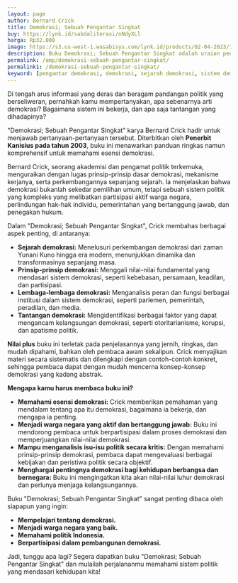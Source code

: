 ```yaml
---
layout: page
author: Bernard Crick
title: Demokrasi; Sebuah Pengantar Singkat
buy: https://lynk.id/sabdaliterasi/nNdyXLl
harga: Rp32.000
image: https://s3.us-west-1.wasabisys.com/lynk.id/products/02-04-2023/1680417585615_1885740
description: Buku Demokrasi; Sebuah Pengantar Singkat adalah uraian pendek tentang sejarah doktrin dan praktik demokrasi
permalink: /amp/demokrasi-sebuah-pengantar-singkat/
permalink1: /demokrasi-sebuah-pengantar-singkat/
keyword: [pengantar demokrasi, demokrasi, sejarah demokrasi, sistem demokrasi, penerapan demokrasi, buku tentang demokrasi]
---
```

<p>Di tengah arus informasi yang deras dan beragam pandangan politik yang berseliweran, pernahkah kamu mempertanyakan, apa sebenarnya arti demokrasi? Bagaimana sistem ini bekerja, dan apa saja tantangan yang dihadapinya?</p><p>"Demokrasi; Sebuah Pengantar Singkat" karya Bernard Crick hadir untuk menjawab pertanyaan-pertanyaan tersebut. Diterbitkan oleh <strong>Penerbit Kanisius pada tahun 2003</strong>, buku ini menawarkan panduan ringkas namun komprehensif untuk memahami esensi demokrasi.</p><p>Bernard Crick, seorang akademisi dan pengamat politik terkemuka, menguraikan dengan lugas prinsip-prinsip dasar demokrasi, mekanisme kerjanya, serta perkembangannya sepanjang sejarah. Ia menjelaskan bahwa demokrasi bukanlah sekedar pemilihan umum, tetapi sebuah sistem politik yang kompleks yang melibatkan partisipasi aktif warga negara, perlindungan hak-hak individu, pemerintahan yang bertanggung jawab, dan penegakan hukum.</p><p>Dalam "Demokrasi; Sebuah Pengantar Singkat", Crick membahas berbagai aspek penting, di antaranya:</p><ul><li><strong>Sejarah demokrasi:</strong> Menelusuri perkembangan demokrasi dari zaman Yunani Kuno hingga era modern, menunjukkan dinamika dan transformasinya sepanjang masa.</li><li><strong>Prinsip-prinsip demokrasi:</strong> Menggali nilai-nilai fundamental yang mendasari sistem demokrasi, seperti kebebasan, persamaan, keadilan, dan partisipasi.</li><li><strong>Lembaga-lembaga demokrasi:</strong> Menganalisis peran dan fungsi berbagai institusi dalam sistem demokrasi, seperti parlemen, pemerintah, peradilan, dan media.</li><li><strong>Tantangan demokrasi:</strong> Mengidentifikasi berbagai faktor yang dapat mengancam kelangsungan demokrasi, seperti otoritarianisme, korupsi, dan apatisme politik.</li></ul><p><strong>Nilai plus</strong> buku ini terletak pada penjelasannya yang jernih, ringkas, dan mudah dipahami, bahkan oleh pembaca awam sekalipun. Crick menyajikan materi secara sistematis dan dilengkapi dengan contoh-contoh konkret, sehingga pembaca dapat dengan mudah mencerna konsep-konsep demokrasi yang kadang abstrak.</p><p><strong>Mengapa kamu harus membaca buku ini?</strong></p><ul><li><strong>Memahami esensi demokrasi:</strong> Crick memberikan pemahaman yang mendalam tentang apa itu demokrasi, bagaimana ia bekerja, dan mengapa ia penting.</li><li><strong>Menjadi warga negara yang aktif dan bertanggung jawab:</strong> Buku ini mendorong pembaca untuk berpartisipasi dalam proses demokrasi dan memperjuangkan nilai-nilai demokrasi.</li><li><strong>Mampu menganalisis isu-isu politik secara kritis:</strong> Dengan memahami prinsip-prinsip demokrasi, pembaca dapat mengevaluasi berbagai kebijakan dan peristiwa politik secara objektif.</li><li><strong>Menghargai pentingnya demokrasi bagi kehidupan berbangsa dan bernegara:</strong> Buku ini mengingatkan kita akan nilai-nilai luhur demokrasi dan perlunya menjaga kelangsungannya.</li></ul><p>Buku "Demokrasi; Sebuah Pengantar Singkat" sangat penting dibaca oleh siapapun yang ingin:</p><ul><li><strong>Mempelajari tentang demokrasi.</strong></li><li><strong>Menjadi warga negara yang baik.</strong></li><li><strong>Memahami politik Indonesia.</strong></li><li><strong>Berpartisipasi dalam pembangunan demokrasi.</strong></li></ul><p>Jadi, tunggu apa lagi? Segera dapatkan buku "Demokrasi; Sebuah Pengantar Singkat" dan mulailah perjalananmu memahami sistem politik yang mendasari kehidupan kita!</p>
